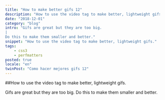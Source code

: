 ```yaml
---
title: "How to make better gifs 12"
description: "How to use the video tag to make better, lightweight gifs."
date: "2018-12-01"
category: "blog"
intro: "Gifs are great but they are too big.
|
Do this to make them smaller and better."
snippet: "How to use the video tag to make better, lightweight gifs."
tags:
    - css3
    - perfmatters
posted: true
locale: "en"
twinPost: "Como hacer mejores gifs 12"
---
```


##How to use the video tag to make better, lightweight gifs.

Gifs are great but they are too big. Do this to make them smaller and better.